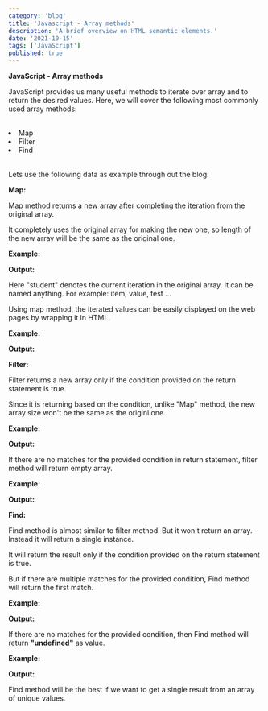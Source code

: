 ```yaml
---
category: 'blog'
title: 'Javascript - Array methods'
description: 'A brief overview on HTML semantic elements.'
date: '2021-10-15'
tags: ['JavaScript']
published: true
---
```


**JavaScript - Array methods**

JavaScript provides us many useful methods to iterate over array and to return the desired values. Here, we will cover the following most commonly used array methods:

<br/>

<li>Map</li>

<li>Filter</li>

<li>Find</li>

<br/>

Lets use the following data as example through out the blog.

**Map:**

Map method returns a new array after completing the iteration from the original array.

It completely uses the original array for making the new one, so length of the new array will be the same as the original one.

**Example:**

**Output:**

Here "student" denotes the current iteration in the original array. It can be named anything. For example: item, value, test ...

Using map method, the iterated values can be easily displayed on the web pages by wrapping it in HTML.

**Example:**

**Output:**

**Filter:**

Filter returns a new array only if the condition provided on the return statement is true.

Since it is returning based on the condition, unlike "Map" method, the new array size won't be the same as the originl one.

**Example:**

**Output:**

If there are no matches for the provided condition in return statement, filter method will return empty array.

**Example:**

**Output:**

**Find:**

Find method is almost similar to filter method. But it won't return an array. Instead it will return a single instance.

It will return the result only if the condition provided on the return statement is true.

But if there are multiple matches for the provided condition, Find method will return the first match.

**Example:**

**Output:**

If there are no matches for the provided condition, then Find method will return **"undefined"** as value.

**Example:**

**Output:**

Find method will be the best if we want to get a single result from an array of unique values.

